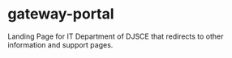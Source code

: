 # gateway-portal
Landing Page for IT Department of DJSCE that redirects to other information and support pages.
